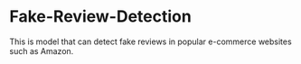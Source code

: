 # Fake-Review-Detection
This is model that can detect fake reviews in popular e-commerce websites such as Amazon.
